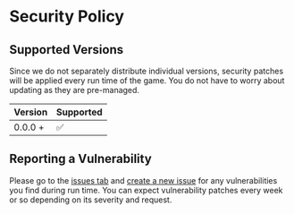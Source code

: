 # Security Policy

## Supported Versions

Since we do not separately distribute individual versions, security patches will be applied every run time of the game. You do not have to worry about updating as they are pre-managed.

| Version | Supported          |
| ------- | ------------------ |
| 0.0.0 + | :white_check_mark: |

## Reporting a Vulnerability

Please go to the [issues tab](https://github.com/CoolAbhi1290/Bug-Bash-Public/issues) and [create a new issue](https://github.com/CoolAbhi1290/Bug-Bash-Public/issues/new) for any vulnerabilities you find during run time. You can expect vulnerability patches every week or so depending on its severity and request.
